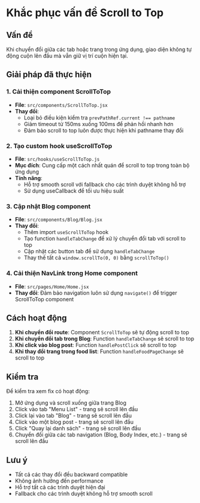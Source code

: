 # Khắc phục vấn đề Scroll to Top

## Vấn đề
Khi chuyển đổi giữa các tab hoặc trang trong ứng dụng, giao diện không tự động cuộn lên đầu mà vẫn giữ vị trí cuộn hiện tại.

## Giải pháp đã thực hiện

### 1. Cải thiện component ScrollToTop
- **File**: `src/components/ScrollToTop.jsx`
- **Thay đổi**: 
  - Loại bỏ điều kiện kiểm tra `prevPathRef.current !== pathname`
  - Giảm timeout từ 150ms xuống 100ms để phản hồi nhanh hơn
  - Đảm bảo scroll to top luôn được thực hiện khi pathname thay đổi

### 2. Tạo custom hook useScrollToTop
- **File**: `src/hooks/useScrollToTop.js`
- **Mục đích**: Cung cấp một cách nhất quán để scroll to top trong toàn bộ ứng dụng
- **Tính năng**: 
  - Hỗ trợ smooth scroll với fallback cho các trình duyệt không hỗ trợ
  - Sử dụng useCallback để tối ưu hiệu suất

### 3. Cập nhật Blog component
- **File**: `src/components/Blog/Blog.jsx`
- **Thay đổi**:
  - Thêm import `useScrollToTop` hook
  - Tạo function `handleTabChange` để xử lý chuyển đổi tab với scroll to top
  - Cập nhật các button tab để sử dụng `handleTabChange`
  - Thay thế tất cả `window.scrollTo(0, 0)` bằng `scrollToTop()`

### 4. Cải thiện NavLink trong Home component
- **File**: `src/pages/Home/Home.jsx`
- **Thay đổi**: Đảm bảo navigation luôn sử dụng `navigate()` để trigger ScrollToTop component

## Cách hoạt động

1. **Khi chuyển đổi route**: Component `ScrollToTop` sẽ tự động scroll to top
2. **Khi chuyển đổi tab trong Blog**: Function `handleTabChange` sẽ scroll to top
3. **Khi click vào blog post**: Function `handlePostClick` sẽ scroll to top
4. **Khi thay đổi trang trong food list**: Function `handleFoodPageChange` sẽ scroll to top

## Kiểm tra

Để kiểm tra xem fix có hoạt động:
1. Mở ứng dụng và scroll xuống giữa trang Blog
2. Click vào tab "Menu List" - trang sẽ scroll lên đầu
3. Click lại vào tab "Blog" - trang sẽ scroll lên đầu
4. Click vào một blog post - trang sẽ scroll lên đầu
5. Click "Quay lại danh sách" - trang sẽ scroll lên đầu
6. Chuyển đổi giữa các tab navigation (Blog, Body Index, etc.) - trang sẽ scroll lên đầu

## Lưu ý

- Tất cả các thay đổi đều backward compatible
- Không ảnh hưởng đến performance
- Hỗ trợ tất cả các trình duyệt hiện đại
- Fallback cho các trình duyệt không hỗ trợ smooth scroll 